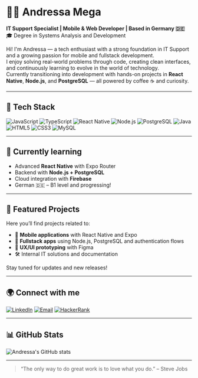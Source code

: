 
# 👩‍💻 Andressa Mega

**IT Support Specialist | Mobile & Web Developer | Based in Germany 🇩🇪**  
🎓 Degree in Systems Analysis and Development  

Hi! I'm Andressa — a tech enthusiast with a strong foundation in IT Support and a growing passion for mobile and fullstack development.  
I enjoy solving real-world problems through code, creating clean interfaces, and continuously learning to evolve in the world of technology.  
Currently transitioning into development with hands-on projects in **React Native**, **Node.js**, and **PostgreSQL** — all powered by coffee ☕ and curiosity.

---

## 🚀 Tech Stack

![JavaScript](https://img.shields.io/badge/JavaScript-0D1117?style=for-the-badge&logo=javascript&logoColor=F7DF1E)
![TypeScript](https://img.shields.io/badge/TypeScript-0D1117?style=for-the-badge&logo=typescript&logoColor=3178C6)
![React Native](https://img.shields.io/badge/React_Native-0D1117?style=for-the-badge&logo=react&logoColor=61DAFB)
![Node.js](https://img.shields.io/badge/Node.js-0D1117?style=for-the-badge&logo=node.js&logoColor=339933)
![PostgreSQL](https://img.shields.io/badge/PostgreSQL-0D1117?style=for-the-badge&logo=postgresql&logoColor=4169E1)
![Java](https://img.shields.io/badge/Java-0D1117?style=for-the-badge&logo=openjdk&logoColor=ED8B00)
![HTML5](https://img.shields.io/badge/HTML5-0D1117?style=for-the-badge&logo=html5&logoColor=E34F26)
![CSS3](https://img.shields.io/badge/CSS3-0D1117?style=for-the-badge&logo=css3&logoColor=1572B6)
![MySQL](https://img.shields.io/badge/MySQL-0D1117?style=for-the-badge&logo=mysql&logoColor=00f)

---

## 🧠 Currently learning

- Advanced **React Native** with Expo Router
- Backend with **Node.js + PostgreSQL**
- Cloud integration with **Firebase**
- German 🇩🇪 – B1 level and progressing!

---

## 💼 Featured Projects

Here you’ll find projects related to:
- 📱 **Mobile applications** with React Native and Expo
- 🧩 **Fullstack apps** using Node.js, PostgreSQL and authentication flows
- 🎨 **UX/UI prototyping** with Figma
- 🛠️ Internal IT solutions and documentation

Stay tuned for updates and new releases!

---

## 🌍 Connect with me

[![LinkedIn](https://img.shields.io/badge/LinkedIn-0D1117?style=for-the-badge&logo=linkedin&logoColor=0A66C2)](https://www.linkedin.com/in/laryssa-andressa-mega-cruz-121698220/)
[![Email](https://img.shields.io/badge/Gmail-0D1117?style=for-the-badge&logo=gmail&logoColor=EA4335)](mailto:andressa.mega98@gmail.com)
[![HackerRank](https://img.shields.io/badge/HackerRank-0D1117?style=for-the-badge&logo=hackerrank&logoColor=2EC866)](https://www.hackerrank.com/andressamega/hackos)

---

## 📊 GitHub Stats

![Andressa's GitHub stats](https://github-readme-stats.vercel.app/api?username=Andressa-Mega&show_icons=true&theme=github_dark&hide=stars,prs)

---

> “The only way to do great work is to love what you do.” – Steve Jobs

